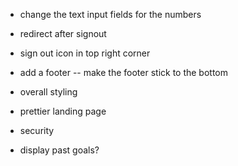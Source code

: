 - change the text input fields for the numbers
- redirect after signout
- sign out icon in top right corner
- add a footer -- make the footer stick to the bottom

- overall styling
- prettier landing page
- security

- display past goals?
